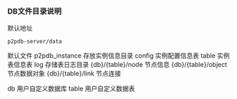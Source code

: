 
### DB文件目录说明
默认地址
```
p2pdb-server/data

```
默认文件
p2pdb_instance   存放实例信息目录
    config  实例配置信息表
    table 实例表信息表
    log 存储表日志目录
        {db}/{table}/node 节点信息
        {db}/{table}/object 节点数据对象
        {db}/{table}/link   节点连接

db        用户自定义数据库
    table 用户自定义数据表